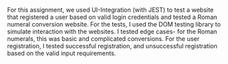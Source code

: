For this assignment, we used UI-Integration (with JEST) to test a website that registered a user based on valid login credentials and tested a Roman numeral conversion website. For the tests, I used the DOM testing library to simulate interaction with the websites. I tested edge cases- for the Roman numerals, this was basic and complicated conversions. For the user registration, I tested successful registration, and unsuccessful registration based on the valid input requirements.
